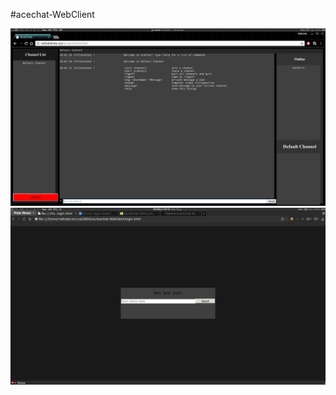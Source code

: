 #acechat-WebClient

![Screenshot of web UI](https://raw.githubusercontent.com/OakAces/acechat-WebClient/master/images/screenshot07.png)
![Screenshot of login page](https://raw.githubusercontent.com/OakAces/acechat-WebClient/master/images/screenshot02.png)
